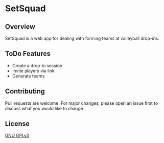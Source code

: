 # SetSquad

## Overview

SetSquad is a web app for dealing with forming teams at volleyball drop-ins.

[LIVE LINK]: #

## ToDo Features

- Create a drop-in session
- Invite players via link
- Generate teams

[## Dependencies]: #

## Contributing

Pull requests are welcome. For major changes, please open an issue first
to discuss what you would like to change.

## License

[GNU GPLv3](https://choosealicense.com/licenses/gpl-3.0/#)
